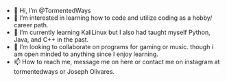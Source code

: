 - 👋 Hi, I’m @TormentedWays
- 👀 I’m interested in learning how to code and utilize coding as a hobby/ career path.
- 🌱 I’m currently learning KaliLinux but I also had taught myself Python, Java, and C++ in the past.
- 💞️ I’m looking to collaborate on programs for gaming or music. though i am open minded to anything since I enjoy learning.
- 📫 How to reach me, message me on here or contact me on instagram at tormentedways or Joseph Olivares.

<!---
TormentedWays/TormentedWays is a ✨ special ✨ repository because its `README.md` (this file) appears on your GitHub profile.
You can click the Preview link to take a look at your changes.
--->
